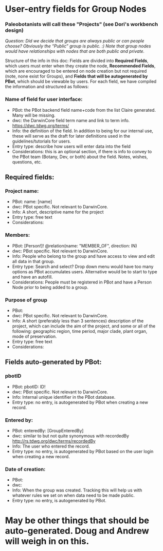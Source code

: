 # User-entry fields for Group Nodes
### Paleobotanists will call these "Projects" (see Dori's workbench design)
  
 *Question: Did we decide that groups are always public or can people choose? Obviously the “Public” group is public. :)
Note that group nodes would have relationships with nodes that are both public and private.*

Structure of the info in this doc: Fields are divided into **Required Fields**, which users must enter when they create the node, **Recommended Fields**, which are encouraged to be entered on node creation but not required (note, none exist for Groups), and **Fields that will be autogenerated by PBot**, which should be viewable by users. For each field, we have compiled the information and structured as follows:
 
### Name of field for user interface: 
* PBot: the PBot backend field name+code from the list Claire generated. Many will be missing.
* dwc: the DarwinCore field term name and link to term info. https://dwc.tdwg.org/terms/ 
* Info: the definition of the field. In addition to being for our internal use, these will serve as the draft for later definitions used in the guidelines/tutorials for users. 
* Entry type: describe how users will enter data into the field
* Considerations: this is an optional section, if there is info to convey to the PBot team (Botany, Dev, or both) about the field. Notes, wishes, questions, etc. 

## Required fields:
 
### Project name:
* PBot: name: [name]
* dwc: PBot specific. Not relevant to DarwinCore.
* Info: A short, descriptive name for the project
* Entry type: free text
* Considerations: 
 
### Members:
* PBot: [Person!]! @relation(name: "MEMBER_OF", direction: IN)
* dwc: PBot specific. Not relevant to DarwinCore.
* Info: People who belong to the group and have access to view and edit all data in that group.
* Entry type: Search and select? Drop down menu would have too many options as PBot accumulates users. Alternative would be to start to type and have an autofill.
* Considerations: People must be registered in PBot and have a Person Node prior to being added to a group.

### Purpose of group
* PBot:
* dwc: PBot specific. Not relevant to DarwinCore.
* Info: A short (preferably less than 3 sentences) description of the project, which can include the aim of the project, and some or all of the following: geographic region, time period, major clade, plant organ, mode of preservation.
* Entry type: free text
* Considerations:

## Fields auto-generated by PBot:
 
### pbotID
* PBot: pbotID: ID!
* dwc: PBot specific. Not relevant to DarwinCore. 
* Info: Internal unique identifier in the PBot database. 
* Entry type: no entry, is autogenerated by PBot when creating a new record.
 
### Entered by:
* PBot: enteredBy: [GroupEnteredBy]
* dwc: similar to but not quite synonymous with recordedBy http://rs.tdwg.org/dwc/terms/recordedBy
* Info: The user who entered the record.
* Entry type: no entry, is autogenerated by PBot based on the user login when creating a new record.

### Date of creation:
* PBot: 
* dwc: 
* Info: When the group was created. Tracking this will help us with whatever rules we set on when data need to be made public.
* Entry type: no entry, is autogenerated by PBot.

# May be other things that should be auto-generated. Doug and Andrew will weigh in on this.
